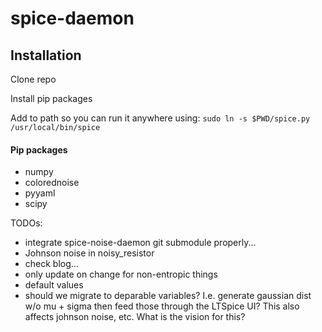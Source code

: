 # spice-daemon

## Installation

Clone repo

Install pip packages

Add to path so you can run it anywhere using: `sudo ln -s $PWD/spice.py /usr/local/bin/spice`

#### Pip packages

- numpy
- colorednoise
- pyyaml
- scipy

TODOs: 
- integrate spice-noise-daemon git submodule properly...
- Johnson noise in noisy_resistor
- check blog...
- only update on change for non-entropic things
- default values
- should we migrate to deparable variables? I.e. generate gaussian dist w/o mu + sigma then feed those through the LTSpice UI? This also affects johnson noise, etc. What is the vision for this?